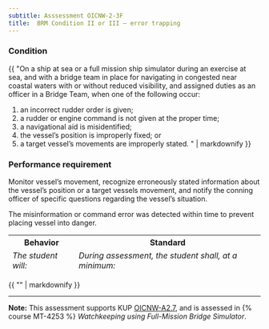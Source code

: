 ```yaml
---
subtitle: Asssessment OICNW-2-3F
title:  BRM Condition II or III – error trapping
---
```




### Condition

{{ "On a ship at sea or a full mission ship simulator during an exercise at sea, and with a bridge team in place for navigating in congested near coastal waters with or without reduced visibility, and assigned duties as an officer in a Bridge Team, when one of the following occur: 

1. an incorrect rudder order is given;
2. a rudder or engine command is not given at the proper time;
3. a navigational aid is misidentified;
4. the vessel’s position is improperly fixed; or
5. a target vessel’s movements are improperly stated.
" | markdownify }}

### Performance requirement 

<table width='100%' class='Guidelines'>
 <thead>
 <tr>
     <th class='thirty'>Behavior</th>
     <th class='seventy'>Standard</th>
 </tr>
 <tr>
     <td><em>The student will:</em></td>
     <td><em>During assessment, the student shall, at a minimum:</em></td>
 </tr>
 </thead>
 <tbody>


<!--rowstart-->

Monitor vessel’s movement, recognize erroneously stated information about the vessel’s position or a target vessels movement, and notify the conning officer of specific questions regarding the vessel’s situation.

<!--cellbreak-->

The misinformation or command error was detected within time to prevent placing vessel into danger.

<!--rowend-->


 </tbody>
 </table>

{{ "" | markdownify }}


*****

**Note:** This assessment supports KUP [OICNW-A2.7]({{site.baseurl}}/tables/21.html#OICNW-A2.7), and is assessed in  {% course  MT-4253 %}  *Watchkeeping using Full-Mission Bridge Simulator*. 

